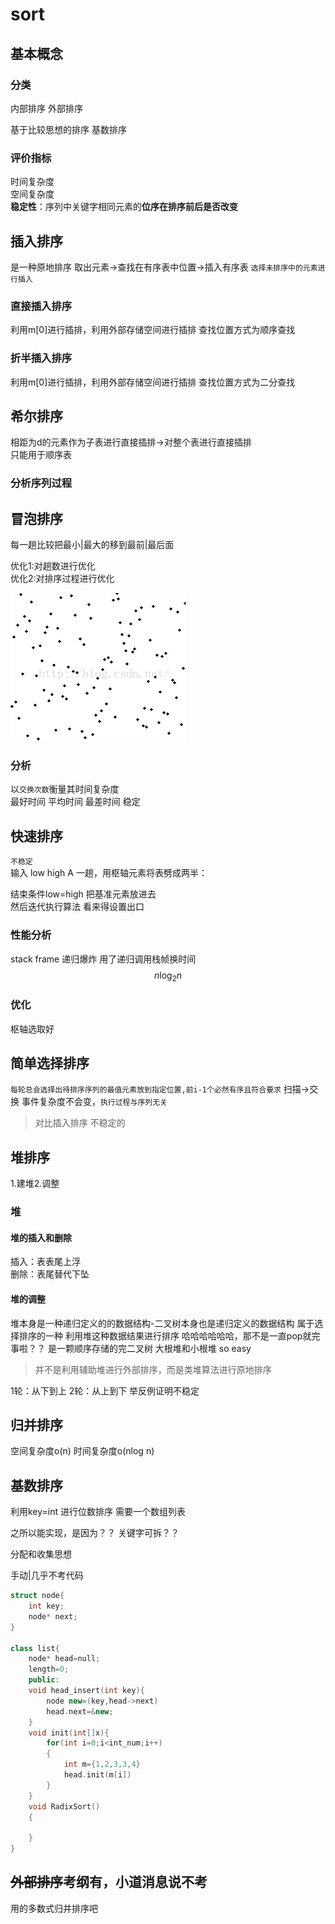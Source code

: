 # sort 
## 基本概念
### 分类
内部排序
外部排序

基于比较思想的排序
基数排序
### 评价指标
时间复杂度  
空间复杂度  
**稳定性**：序列中关键字相同元素的**位序在排序前后是否改变**
## 插入排序
是一种原地排序
取出元素→查找在有序表中位置→插入有序表
`选择未排序中的元素进行插入`
### 直接插入排序

利用m[0]进行插排，利用外部存储空间进行插排
查找位置方式为顺序查找
### 折半插入排序
利用m[0]进行插排，利用外部存储空间进行插排
查找位置方式为二分查找
## 希尔排序
相距为d的元素作为子表进行直接插排→对整个表进行直接插排  
只能用于顺序表  
### 分析序列过程
## 冒泡排序

每一趟比较把最小|最大的移到最前|最后面

优化1:对趟数进行优化  
优化2:对排序过程进行优化

![Alt text](images/DS_ep6_image.gif) 

### 分析
以`交换次数`衡量其时间复杂度  
最好时间  平均时间  最差时间
稳定
## 快速排序
`不稳定`  
输入 low high A
一趟，用枢轴元素将表劈成两半： 

结束条件low=high 把基准元素放进去  
然后迭代执行算法 看来得设置出口


### 性能分析
stack frame 递归爆炸
用了递归调用栈帧换时间
$$
n\log_2 n
$$
### 优化
枢轴选取好

## 简单选择排序
`每轮总会选择出待排序序列的最值元素放到指定位置,前i-1个必然有序且符合要求`
扫描→交换
事件复杂度不会变，`执行过程与序列无关`
>对比插入排序
不稳定的
## 堆排序
1.建堆2.调整
### 堆
#### 堆的插入和删除
插入：表表尾上浮  
删除：表尾替代下坠
#### 堆的调整
堆本身是一种递归定义的的数据结构-二叉树本身也是递归定义的数据结构
属于选择排序的一种
利用堆这种数据结果进行排序
哈哈哈哈哈哈，那不是一直pop就完事啦？？
是一颗顺序存储的完二叉树
大根堆和小根堆
so easy
>并不是利用辅助堆进行外部排序，而是类堆算法进行原地排序

1轮：从下到上
2轮：从上到下
举反例证明不稳定
## 归并排序
空间复杂度o(n)
时间复杂度o(nlog n)
## 基数排序
利用key=int 进行位数排序
需要一个数组列表

之所以能实现，是因为？？ 关键字可拆？？

分配和收集思想

手动|几乎不考代码
```c++
struct node{
    int key;
    node* next;
}

class list{
    node* head=null;
    length=0;
    public:
    void head_insert(int key){
        node new=(key,head->next)
        head.next=&new;
    }
    void init(int[]x){
        for(int i=0;i<int_num;i++)
        {
            int m={1,2,3,3,4}
            head.init(m[i])
        }
    }
    void RadixSort()
    {
        
    }
}

```
## ~~外部排序~~考纲有，小道消息说不考
用的多数式归并排序吧